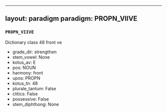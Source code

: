 
---
layout: paradigm
paradigm: PROPN_VIIVE
---
### ` PROPN_VIIVE `

Dictionary class 48 front ve
* grade_dir: strengthen
* stem_vowel: None
* kotus_av: E
* pos: NOUN
* harmony: front
* upos: PROPN
* kotus_tn: 48
* plurale_tantum: False
* clitics: False
* possessive: False
* stem_diphthong: None
